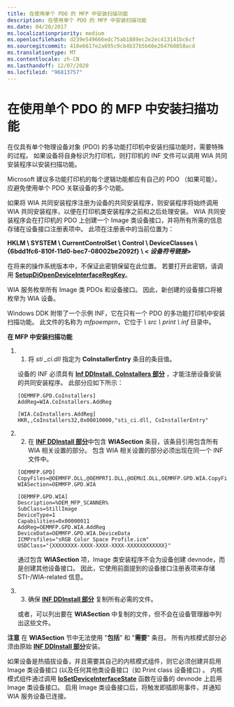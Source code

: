 ```yaml
---
title: 在使用单个 PDO 的 MFP 中安装扫描功能
description: 在使用单个 PDO 的 MFP 中安装扫描功能
ms.date: 04/20/2017
ms.localizationpriority: medium
ms.openlocfilehash: d239e549666edc75ab1889ec2e2ec413141bc6cf
ms.sourcegitcommit: 418e6617e2a695c9cb4b37b5b60e264760858acd
ms.translationtype: MT
ms.contentlocale: zh-CN
ms.lasthandoff: 12/07/2020
ms.locfileid: "96813757"
---
```

# <a name="installing-scanning-functionality-in-an-mfp-with-a-single-pdo"></a>在使用单个 PDO 的 MFP 中安装扫描功能





在仅具有单个物理设备对象 (PDO) 的多功能打印机中安装扫描功能时，需要特殊的过程。 如果设备将自身标识为打印机，则打印机的 INF 文件可以调用 WIA 共同安装程序以安装扫描功能。

Microsoft 建议多功能打印机的每个逻辑功能都应有自己的 PDO （如果可能）。 应避免使用单个 PDO 关联设备的多个功能。

如果将 WIA 共同安装程序注册为设备的共同安装程序，则安装程序将始终调用 WIA 共同安装程序，以便在打印机类安装程序之前和之后处理安装。 WIA 共同安装程序会在打印机的 PDO 上创建一个 Image 类设备接口，并将所有所需的信息存储在设备接口注册表项中。 此项在注册表中的当前位置为：

**HKLM \\ SYSTEM \\ CurrentControlSet \\ Control \\ DeviceClasses \\ {6bdd1fc6-810f-11d0-bec7-08002be2092f} \\ &lt; *设备符号链接*&gt;**

在将来的操作系统版本中，不保证此密钥保留在此位置。 若要打开此密钥，请调用 [**SetupDiOpenDeviceInterfaceRegKey**](/windows/win32/api/setupapi/nf-setupapi-setupdiopendeviceinterfaceregkey)。

WIA 服务枚举所有 Image 类 PDOs 和设备接口。 因此，新创建的设备接口将被枚举为 WIA 设备。

Windows DDK 附带了一个示例 INF，它在只有一个 PDO 的多功能打印机中安装扫描功能。 此文件的名称为 *mfpoemprn*，它位于 *\\ src \\ print \\ inf* 目录中。

**在 MFP 中安装扫描功能**

1.  1. 将 *sti \_ci.dll* 指定为 **CoInstallerEntry** 条目的条目值。

    设备的 INF 必须具有 [**Inf DDInstall. CoInstallers 部分**](../install/inf-ddinstall-coinstallers-section.md) ，才能注册设备安装的共同安装程序。 此部分应如下所示：

    ```INF
    [OEMMFP.GPD.CoInstallers]
    AddReg=WIA.CoInstallers.AddReg

    [WIA.CoInstallers.AddReg]
    HKR,,CoInstallers32,0x00010000,"sti_ci.dll, CoInstallerEntry"
    ```

2.  2. 在 [**INF DDInstall 部分**](../install/inf-ddinstall-section.md)中包含 **WIASection** 条目，该条目引用包含所有 WIA 相关设置的部分。 包含 WIA 相关设置的部分必须出现在同一个 INF 文件中。

    ```INF
    [OEMMFP.GPD]
    CopyFiles=@OEMMFP.DLL,@OEMPRT1.DLL,@OEMUI.DLL,OEMMFP.GPD.WIA.CopyFiles
    WIASection=OEMMFP.GPD.WIA

    [OEMMFP.GPD.WIA]
    Description=%OEM_MFP_SCANNER%
    SubClass=StillImage
    DeviceType=1
    Capabilities=0x00000011
    AddReg=OEMMFP.GPD.WIA.AddReg
    DeviceData=OEMMFP.GPD.WIA.DeviceData
    ICMProfiles="sRGB Color Space Profile.icm"
    USDClass="{XXXXXXXX-XXXX-XXXX-XXXX-XXXXXXXXXXXX}"
    ```

    通过包含 **WIASection** 项，Image 类安装程序不会为设备创建 devnode，而是创建其他设备接口。 因此，它使用前面提到的设备接口注册表项来存储 STI-/WIA-related 信息。

3.  3. 确保 [**INF DDInstall 部分**](../install/inf-ddinstall-section.md) 复制所有必需的文件。

    或者，可以列出要在 **WIASection** 中复制的文件，但不会在设备管理器中列出这些文件。

**注意**  在 **WIASection** 节中无法使用 "**包括**" 和 "**需要**" 条目。
所有内核模式部分必须由原始 [**INF DDInstall 部分**](../install/inf-ddinstall-section.md)安装。

如果设备是热插拔设备，并且需要其自己的内核模式组件，则它必须创建并启用 Image 类设备接口 (以及任何其他类设备接口（如 Print class 设备接口) 。 内核模式组件通过调用 [**IoSetDeviceInterfaceState**](/windows-hardware/drivers/ddi/wdm/nf-wdm-iosetdeviceinterfacestate) 函数在设备的 devnode 上启用 Image 类设备接口。 启用 Image 类设备接口后，将触发即插即用事件，并通知 WIA 服务设备已连接。

 

 

